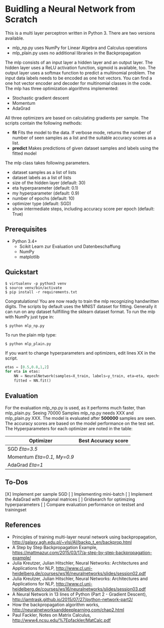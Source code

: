 # Buidling a Neural Network from Scratch
This is a multi layer perceptron written in Python 3. There are two versions available.
- mlp_np.py uses NumPy for Linear Algebra and Calculus operations
- mlp_plain.py uses no additional libraries in the Backpropagation

The mlp consists of an input layer a hidden layer and an output layer. The hidden layer uses a ReLU activation function, sigmoid is available, too. The output layer uses a softmax function to predict a multinomial problem. The input data labels needs to be encoded as one hot vectors. You can find a one hot vector encoder and decoder for multinomial classes in the code.
The mlp has three optimization algorithms implemented:
- Stochastic gradient descent
- Momentum
- AdaGrad

All three optimizers are based on calculating gradients per sample.
The scripts contain the following methods:

- **fit**
Fits the model to the data. If verbose mode, returns the number of number of seen samples as a list and the suitable accuracy scores as a list.
- **predict**
Makes predictions of given dataset samples and labels using the fitted model

The mlp class takes following parameters.
- dataset samples as a list of lists
- dataset labels as a list of lists
- size of the hidden layer (default: 30)
- eta hyperparameter (default: 0.1)
- my hyperparameter (default: 0.9)
- number of epochs (default: 10)
- optimizer type (default: SGD)
- show intermediate steps, including accuracy score per epoch (default: True)

## Prerequisites
- Python 3.4+
	- Scikit Learn zur Evaluation und Datenbeschaffung
    - NumPy
	- matplotlib
## Quickstart
```
$ virtualenv -p python3 venv
$ source venv/bin/activate  
$ pip install -r requirements.txt  
```
Congratulations! You are now ready to train the mlp recognizing handwritten digits.
The scripts by default uses the MNIST dataset for fitting. Generally it can run on any dataset fullfilling the sklearn dataset format.
To run the mlp with NumPy just type in:
```
$ python mlp_np.py
```
To run the plain mlp type:
```
$ python mlp_plain.py
```
If you want to change hyperparameters and optimizers, edit lines XX in the script.
```python
etas = [0.5,0.8,1,2]
for eta in etas:
    NN = NeuralNetwork(samples=X_train, labels=y_train, eta=eta, epochs=50, size_hidden=40, optimizer="sgd", verbose=True)
    fitted = NN.fit()

```
## Evaluation
For the evaluation mlp_np.py is used, as it performs much faster, than mlp_plain.py. Seeing 70000 Samples mlp_np.py needs XXX and mlp_plain.py XXX.
The model is evaluated after **500000** samples are seen. The accuracy scores are based on the model performance on the test set.  The Hyperparameters for each optimizer are noted in the table:

| Optimizer  | Best Accuracy score |
| ------------- | ------------- |
| SGD  *Eta=3.5*|   |
| Momentum *Eta=0.1, My=0.9*|   |
| AdaGrad *Eta=1*||
## To-Dos
[X] Implement per sample SGD
[ ] Implementing mini-batch 
[ ] Implement the AdaGrad with diagonal matrices
[ ] Gridsearch for optimizing hyperparameters
[ ] Compare evaluation performance on testset and trainingset
## References
- Principles of training multi-layer neural network using backpropagation, http://galaxy.agh.edu.pl/~vlsi/AI/backp_t_en/backprop.html
- A Step by Step Backpropagation Example, https://mattmazur.com/2015/03/17/a-step-by-step-backpropagation-example/
- Julia Kreutzer, Julian Hitschler, Neural Networks: Architectures and Applications for NLP, http://www.cl.uni-heidelberg.de/courses/ws16/neuralnetworks/slides/session02.pdf
- Julia Kreutzer, Julian Hitschler, Neural Networks: Architectures and Applications for NLP, http://www.cl.uni-heidelberg.de/courses/ws16/neuralnetworks/slides/session03.pdf
- A Neural Network in 13 lines of Python (Part 2 - Gradient Descent), http://iamtrask.github.io/2015/07/27/python-network-part2/
- How the backpropagation algorithm works, http://neuralnetworksanddeeplearning.com/chap2.html
- Paul Fackler, Notes on Matrix Calculus, http://www4.ncsu.edu/%7Epfackler/MatCalc.pdf
